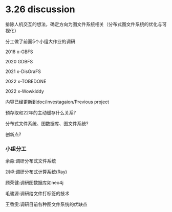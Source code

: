 # 3.26 discussion

排除人机交互的想法，确定方向为图文件系统相关（分布式图文件系统的优化与可视化）

分工做了前面5个小组大作业的调研

2018 x-GBFS

2020 GDBFS

2021 x-DisGraFS

2022 x-TOBEDONE

2022 x-Wowkiddy

内容已经更新到doc/investagaion/Previous project





预存取和22年的主动缓存什么关系?

分布式文件系统、图数据库、图文件系统?

创新点?
### 小组分工

余淼:调研分布式文件系统

刘卓:调研分布式计算系统(Ray)

顾荣健:调研图数据库如neo4j

毛骏源:调研给文件打标签的技术

王香雯:调研目前各种图文件系统的优缺点

